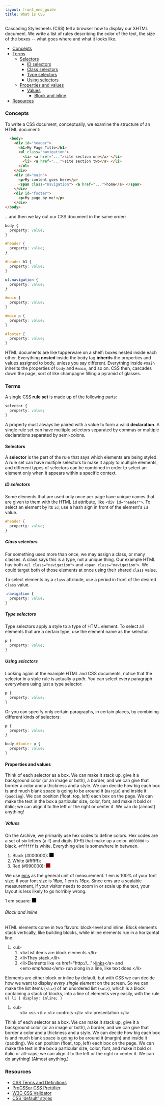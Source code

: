 ```yaml
---
layout: front_end_guide
title: What is CSS
---
```

Cascading Stylesheets (CSS) tell a browser how to display our XHTML document. We write a list of rules describing the color of the text, the size of the boxes -- what goes where and what it looks like.

* [Concepts](#concepts)
* [Terms](#terms)
    * [Selectors](#terms-selectors)
        * [ID selectors](#terms-selectors-id)
        * [Class selectors](#terms-selectors-class)
        * [Type selectors](#terms-selectors-type)
        * [Using selectors](#terms-selectors-using)
    * [Properties and values](#terms-properties-and-values)
        * [Values](#terms-properties-and-values-values)
            * [Block and inline](#terms-properties-and-values-values-block-inline)
* [Resources](#resources)

<h3 id="concepts">Concepts</h3>

To write a CSS document, conceptually, we examine the structure of an HTML document:

```html
  <body>
    <div id="header">
      <h1>My Page Title</h1>
      <ul class="navigation">
        <li> <a href="...">site section one</a> </li>
        <li> <a href="...">site section two</a> </li>
      </ul>
    </div>
    <div id="main">
      <p>My content goes here</p>
      <span class="navigation"> <a href="...">home</a> </span>
    </div>
    <div id="footer">
      <p>My page by me!</p>
    </div>
</body>
```

...and then we lay out our CSS document in the same order: 


```css
body { 
  property: value;
}

#header {
  property: value;
}

#header h1 { 
  property: value;
}

ul.navigation { 
  property: value;
}

#main { 
  property: value;
}

#main p { 
  property: value;
}

#footer { 
  property: value;
}
```

HTML documents are like tupperware on a shelf: boxes nested inside each other. Everything **nested** inside the body tag **inherits** the properties and values assigned to body, unless you say different. Everything inside `#main` inherits the properties of `body` and `#main`, and so on. CSS then, cascades down the page, sort of like champagne filling a pyramid of glasses.

<h3 id="terms">Terms</h3>

A single CSS **rule set** is made up of the following parts:

```css
selector { 
  property: value;
}
```

A property must always be paired with a value to form a valid **declaration**. A single rule set can have multiple selectors separated by commas or multiple declarations separated by semi-colons.

<h4 id="terms-selectors">Selectors</h4>

A **selector** is the part of the rule that says which elements are being styled. A rule set can have multiple selectors to make it apply to multiple elements, and different types of selectors can be combined in order to select an element only when it appears within a specific context.

<h5 id="terms-selectors-id">ID selectors</h5>

Some elements that are used only once per page have unique names that are given to them with the HTML `id` attribute, like `<div id="header">`. To select an element by its `id`, use a hash sign in front of the element's `id` value.

```css
#header {
  property: value;
}
```

<h5 id="terms-selectors-class">Class selectors</h5>

For something used more than once, we may assign a class, or many classes. A class says this is a type, not a unique thing. Our example HTML has both `<ul class="navigation">` and `<span class="navigation">`. We could target both of those elements at once using their shared `class` value. 

To select elements by a `class` attribute, use a period in front of the desired `class` value.

```css
.navigation {
  property: value;
}
```

<h5 id="terms-selectors-type">Type selectors</h5>

Type selectors apply a style to a type of HTML element. To select all elements that are a certain type, use the element name as the selector.

```css
p {
  property: value;
}
```

<h5 id="terms-selectors-using">Using selectors</h5>

Looking again at the example HTML and CSS documents, notice that the selector in a style rule is actually a *path*. You can select every paragraph everywhere using just a type selector:

```css
p { 
  property: value;
}
```

Or you can specify only certain paragraphs, in certain places, by combining different kinds of selectors:

```css
p {
  property: value;
}

body #footer p { 
  property: value;
}
```

<h4 id="terms-properties-and-values">Properties and values</h4>

Think of each selector as a box. We can make it stack up, give it a background color (or an image or both), a border, and we can give that border a color and a thickness and a style. We can decide how big each box is and much blank space is going to be around it (`margin`) and inside it (`padding`). We can position (float, top, left) each box on the page. We can make the text in the box a particular size, color, font, and make it bold or italic; we can align it to the left or the right or center it. We can do (almost) anything!
				
<h5 id="terms-properties-and-values-values">Values</h5>

On the Archive, we primarily use hex codes to define colors. Hex codes are a set of six letters (a-f) and digits (0-9) that make up a color. `#000000` is black. `#ffffff` is white. Everything else is somewhere in between.

<div class="diagram">
  <ol>
    <li>Black (#000000): <span style="display:inline-block; width:1em; height:1em; background:1px solid; background:#000; margin:auto; padding:0;" title="#000"></span></li>
    <li>White (#ffffff): <span style="display:inline-block; width:1em; height:1em; background:1px solid; background:#fff; margin:auto; padding:0;" title="#fff"></span></li>
    <li>Red (#990000): <span style="display:inline-block; width:1em; height:1em; background:1px solid; background:#900; margin:auto; padding:0;" title="#900"></span></li>
  </ol>
</div>

We use [ems](em-scale.html) as the general unit of measurement. 1 em is 100% of your font size; if your font size is 16px, 1 em is 16px. Since ems are a scalable measurement, if your visitor needs to zoom in or scale up the text, your layout is less likely to go horribly wrong.

<div class="diagram">
  <p>1 em square: <span style="display:inline-block; width:1em; height:1em; background:1px solid; background:#000; margin:auto; padding:0;"></span></p>
</div>

<h6 id="terms-properties-and-values-values-block-inline">Block and inline</h6>

HTML elements come in two flavors: block-level and inline. Block elements stack vertically, like building blocks, while inline elements run in a horizontal line.

<div class="diagram">
  <ol title="block-level HTML elements stacking up">
    <li>&lt;ul&gt;
      <ol>
        <li>&lt;li&gt;List items are block elements.&lt;/li&gt;</li>
        <li>&lt;li&gt;They stack.&lt;/li&gt;</li>
        <li>&lt;li&gt;Elements like <span>&lt;a href="http://..."&gt;<a href="">links</a>&lt;/a&gt;</span> and <span>&lt;em&gt;<em>emphasis</em>&lt;/em&gt;</span> run along in a line, like text does.&lt;/li&gt;</li>
      </ol>
    </li>
  </ol>
</div>

Elements are either block or inline by default, but with CSS we can decide how we want to display *every single element* on the screen. So we can make the list items (`<li>`) of an unordered list (`<ul>`), which is a block containing a stack of blocks, into a line of elements very easily, with the rule `ul li { display: inline; }`

<div class="diagram">
  <ol title="block-level HTML elements displayed inline">
    <li>&lt;ul&gt;
      <ol>
        <li style="display:inline;">&lt;li&gt; css &lt;/li&gt;</li>
        <li style="display:inline;">&lt;li&gt; controls &lt;/li&gt;</li>
        <li style="display:inline;">&lt;li&gt; presentation &lt;/li&gt;</li>
      </ol>
    </li>
  </ol>
</div>
				
Think of each selector as a box. We can make it stack up, give it a background color (or an image or both), a border, and we can give that border a color and a thickness and a style. We can decide how big each box is and much blank space is going to be around it (margin) and inside it (padding). We can position (float, top, left) each box on the page. We can make the text in the box a particular size, color, font, and make it bold or italic or all-caps; we can align it to the left or the right or center it. We can do anything! (Almost anything.)
				
<h3 id="resources">Resources</h3>

* [CSS Terms and Definitions](http://www.impressivewebs.com/css-terms-definitions/)
* [ProCSSor CSS Prettifier](http://procssor.com)
* [W3C CSS Validator](http://jigsaw.w3.org/css-validator/)
* [CSS 'default' styles](http://www.w3.org/TR/CSS21/sample.html)